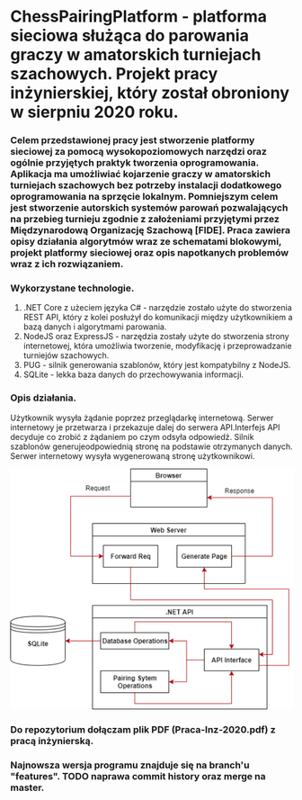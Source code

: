 # ChessPairingPlatform - platforma sieciowa służąca do parowania graczy w amatorskich turniejach szachowych. Projekt pracy inżynierskiej, który został obroniony w sierpniu 2020 roku.
### Celem przedstawionej pracy jest stworzenie platformy sieciowej za pomocą wysokopoziomowych narzędzi oraz ogólnie przyjętych praktyk tworzenia oprogramowania. Aplikacja ma umożliwiać kojarzenie graczy w amatorskich turniejach szachowych bez potrzeby instalacji dodatkowego oprogramowania na sprzęcie lokalnym. Pomniejszym celem jest stworzenie autorskich systemów parowań pozwalających na przebieg turnieju zgodnie z założeniami przyjętymi przez Międzynarodową Organizację Szachową [FIDE]. Praca zawiera opisy działania algorytmów wraz ze schematami blokowymi, projekt platformy sieciowej oraz opis napotkanych problemów wraz z ich rozwiązaniem.

### Wykorzystane technologie.
1. .NET Core z użeciem języka C# - narzędzie zostało użyte do stworzenia REST API, który z kolei posłużył do komunikacji między użytkownikiem a bazą danych i algorytmami parowania.
2. NodeJS oraz ExpressJS - narzędzia zostały użyte do stworzenia strony internetowej, która umożliwia tworzenie, modyfikację i przeprowadzanie turniejów szachowych.
3. PUG - silnik generowania szablonów, który jest kompatybilny z NodeJS.
4. SQLite - lekka baza danych do przechowywania informacji.

### Opis działania.
Użytkownik wysyła żądanie poprzez przeglądarkę internetową. Serwer internetowy je przetwarza i przekazuje dalej do serwera API.Interfejs API decyduje co zrobić z żądaniem po czym  odsyła odpowiedź. Silnik szablonów generujeodpowiednią stronę na podstawie otrzymanych danych. Serwer internetowy wysyła wygenerowaną stronę użytkownikowi.

![Diagram działania platformy siecowej](Schemat_dzialania.jpg)

### Do repozytorium dołączam plik PDF (Praca-Inz-2020.pdf) z pracą inżynierską.

### Najnowsza wersja programu znajduje się na branch'u "features". TODO naprawa commit history oraz merge na master.
